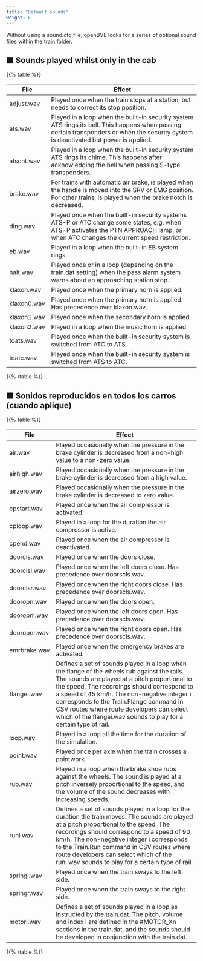 ```yaml
---
title: "Default sounds"
weight: 6
---
```


Without using a sound.cfg file, openBVE looks for a series of optional sound files within the train folder.

## ■ Sounds played whilst only in the cab

{{% table %}}

| File | Effect |
| --- |--- |
| adjust.wav | Played once when the train stops at a station, but needs to correct its stop position. |
| ats.wav | Played in a loop when the built-in security system ATS rings its bell. This happens when passing certain transponders or when the security system is deactivated but power is applied. |
| atscnt.wav | Played in a loop when the built-in security system ATS rings its chime. This happens after acknowledging the bell when passing S-type transponders. |
| brake.wav | For trains with automatic air brake, is played when the handle is moved into the SRV or EMG position. For other trains, is played when the brake notch is decreased. |
| ding.wav | Played once when the built-in security systems ATS-P or ATC change some states, e.g. when ATS-P activates the PTN APPROACH lamp, or when ATC changes the current speed restriction. |
| eb.wav | Played in a loop when the built-in EB system rings. |
| halt.wav | Played once or in a loop (depending on the train.dat setting) when the pass alarm system warns about an approaching station stop. |
| klaxon.wav | Played once when the primary horn is applied. |
| klaxon0.wav | Played once when the primary horn is applied. Has precedence over klaxon.wav. |
| klaxon1.wav | Played once when the secondary horn is applied. |
| klaxon2.wav | Played in a loop when the music horn is applied. |
| toats.wav | Played once when the built-in security system is switched from ATC to ATS. |
| toatc.wav | Played once when the built-in security system is switched from ATS to ATC. |

{{% /table %}}

## ■ Sonidos reproducidos en todos los carros (cuando aplique)

{{% table %}}

| File | Effect |
| --- |--- |
| air.wav | Played occasionally when the pressure in the brake cylinder is decreased from a non-high value to a non-zero value. |
| airhigh.wav | Played occasionally when the pressure in the brake cylinder is decreased from a high value. |
| airzero.wav | Played occasionally when the pressure in the brake cylinder is decreased to zero value. |
| cpstart.wav | Played once when the air compressor is activated. |
| cploop.wav | Played in a loop for the duration the air compressor is active. |
| cpend.wav | Played once when the air compressor is deactivated. |
| doorcls.wav | Played once when the doors close. |
| doorclsl.wav | Played once when the left doors close. Has precedence over doorscls.wav. |
| doorclsr.wav | Played once when the right doors close. Has precedence over doorscls.wav. |
| dooropn.wav | Played once when the doors open. |
| dooropnl.wav | Played once when the left doors open. Has precedence over doorscls.wav. |
| dooropnr.wav | Played once when the right doors open. Has precedence over doorscls.wav. |
| emrbrake.wav | Played once when the emergency brakes are activated. |
| flangei.wav | Defines a set of sounds played in a loop when the flange of the wheels rub against the rails. The sounds are played at a pitch proportional to the speed. The recordings should correspond to a speed of 45 km/h. The non-negative integer i corresponds to the Train.Flange command in CSV routes where route developers can select which of the flangei.wav sounds to play for a certain type of rail. |
| loop.wav | Played in a loop all the time for the duration of the simulation. |
| point.wav | Played once per axle when the train crosses a pointwork. |
| rub.wav | Played in a loop when the brake shoe rubs against the wheels. The sound is played at a pitch inversely proportional to the speed, and the volume of the sound decreases with increasing speeds. |
| runi.wav | Defines a set of sounds played in a loop for the duration the train moves. The sounds are played at a pitch proportional to the speed. The recordings should correspond to a speed of 90 km/h. The non-negative integer i corresponds to the Train.Run command in CSV routes where route developers can select which of the runi.wav sounds to play for a certain type of rail. |
| springl.wav | Played once when the train sways to the left side. |
| springr.wav | Played once when the train sways to the right side. |
| motori.wav | Defines a set of sounds played in a loop as instructed by the train.dat. The pitch, volume and index i are defined in the #MOTOR_Xn sections in the train.dat, and the sounds should be developed in conjunction with the train.dat. |

{{% /table %}}